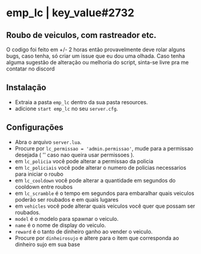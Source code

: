 # emp_lc | key_value#2732
## Roubo de veiculos, com rastreador etc.
 O codigo foi feito em +/- 2 horas então provavelmente deve rolar alguns bugs, caso tenha, só criar um issue que eu dou uma olhada. Caso tenha alguma sugestão de alteração ou melhoria do script, sinta-se livre pra me contatar no discord

 
 
## Instalação
* Extraia a pasta `emp_lc` dentro da sua pasta resources. 
* adicione `start emp_lc` no seu `server.cfg`.
## Configurações
* Abra o arquivo `server.lua`. 
* Procure por `lc_permissao = 'admin.permissao'`, mude para a permissao desejada ( '' caso nao queira usar permissoes ). 
* em `lc_policia` você pode alterar a permissao da policia
* em `lc_policiais` você pode alterar o numero de policias necessarios para iniciar o roubo
* em `lc_cooldown` você pode alterar a quantidade em segundos do cooldown entre roubos
* em `lc_scramble` é o tempo em segundos para embaralhar quais veiculos poderão ser roubados e em quais lugares
* em `vehicles` você pode alterar quais veiculos você quer que possam ser roubados.
* `model` é o modelo para spawnar o veiculo.
* `name` é o nome de display do veiculo.
* `reward` é o tanto de dinheiro ganho ao vender o veiculo.
* Procure por `dinheirosujo` e altere para o item que corresponda ao dinheiro sujo em sua base